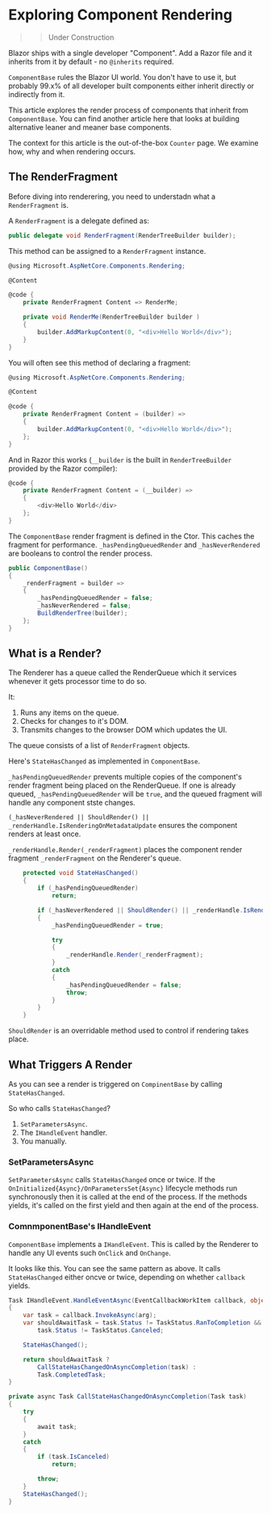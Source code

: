 # Exploring Component Rendering

>> Under Construction

Blazor ships with a single developer "Component".  Add a Razor file and it inherits from it by default - no `@inherits` required.

`ComponentBase` rules the Blazor UI world.  You don't have to use it, but probably 99.x% of all developer built components either inherit directly or indirectly from it.

This article explores the render process of components that inherit from `ComponentBase`.  You can find another article here that looks at building alternative leaner and meaner base components.

The context for this article is the out-of-the-box `Counter` page.  We examine how, why and when rendering occurs.

## The RenderFragment

Before diving into renderering, you need to understadn what a `RenderFragment` is.  

A `RenderFragment` is a delegate defined as:

```csharp
public delegate void RenderFragment(RenderTreeBuilder builder);
```

This method can be assigned to a `RenderFragment` instance.

```csharp
@using Microsoft.AspNetCore.Components.Rendering;

@Content

@code {
    private RenderFragment Content => RenderMe;

    private void RenderMe(RenderTreeBuilder builder )
    {
        builder.AddMarkupContent(0, "<div>Hello World</div>");
    }
}
```

You will often see this method of declaring a fragment:

```csharp
@using Microsoft.AspNetCore.Components.Rendering;

@Content

@code {
    private RenderFragment Content = (builder) =>
    {
        builder.AddMarkupContent(0, "<div>Hello World</div>");
    };
}
```

And in Razor this works (`__builder` is the built in `RenderTreeBuilder` provided by the Razor compiler):

```csharp
@code {
    private RenderFragment Content = (__builder) =>
    {
        <div>Hello World</div>
    };
}
```

The `ComponentBase` render fragment is defined in the Ctor.  This caches the fragment for performance.
`_hasPendingQueuedRender` and `_hasNeverRendered` are booleans to control the render process.

```csharp
public ComponentBase()
{
    _renderFragment = builder =>
    {
        _hasPendingQueuedRender = false;
        _hasNeverRendered = false;
        BuildRenderTree(builder);
    };
}
```

## What is a Render?

The Renderer has a queue called the RenderQueue which it services whenever it gets processor time to do so.  

It:

1. Runs any items on the queue.
2. Checks for changes to it's DOM.
3. Transmits changes to the browser DOM which updates the UI.

The queue consists of a list of `RenderFragment` objects.

Here's `StateHasChanged` as implemented in `ComponentBase`.

`_hasPendingQueuedRender` prevents multiple copies of the component's render fragment being placed on the RenderQueue.  If one is already queued, `_hasPendingQueuedRender` will be `true`, and the queued fragment will handle any component stste changes.

`(_hasNeverRendered || ShouldRender() || _renderHandle.IsRenderingOnMetadataUpdate` ensures the component renders at least once.

`_renderHandle.Render(_renderFragment)` places the component render fragment `_renderFragment` on the Renderer's queue.

```csharp
    protected void StateHasChanged()
    {
        if (_hasPendingQueuedRender)
            return;

        if (_hasNeverRendered || ShouldRender() || _renderHandle.IsRenderingOnMetadataUpdate)
        {
            _hasPendingQueuedRender = true;

            try
            {
                _renderHandle.Render(_renderFragment);
            }
            catch
            {
                _hasPendingQueuedRender = false;
                throw;
            }
        }
    }
```

`ShouldRender` is an overridable method used to control if rendering takes place.

## What Triggers A Render

As you can see a render is triggered on `CompinentBase` by calling `StateHasChanged`.  

So who calls `StateHasChanged`?

1. `SetParametersAsync`.
2. The `IHandleEvent` handler.
3. You manually.

### SetParametersAsync

`SetParametersAsync` calls `StateHasChanged` once or twice.  If the `OnInitialized{Async}/OnParametersSet{Async}` lifecycle methods run synchronously then it is called at the end of the process.  If the methods yields, it's called on the first yield and then again at the end of the process.

### ComnmponentBase's IHandleEvent

`ComponentBase` implements a `IHandleEvent`.  This is called by the Renderer to handle any UI events such `OnClick` and `OnChange`.

It looks like this.  You can see the same pattern as above.  It calls `StateHasChanged` either oncve or twice, depending on whether `callback` yields.

```csharp
Task IHandleEvent.HandleEventAsync(EventCallbackWorkItem callback, object? arg)
{
    var task = callback.InvokeAsync(arg);
    var shouldAwaitTask = task.Status != TaskStatus.RanToCompletion &&
        task.Status != TaskStatus.Canceled;

    StateHasChanged();

    return shouldAwaitTask ?
        CallStateHasChangedOnAsyncCompletion(task) :
        Task.CompletedTask;
}

private async Task CallStateHasChangedOnAsyncCompletion(Task task)
{
    try
    {
        await task;
    }
    catch 
    {
        if (task.IsCanceled)
            return;

        throw;
    }
    StateHasChanged();
}
```



